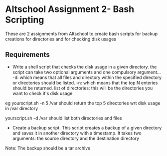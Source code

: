# Altschool Assignment 2- Bash Scripting

These are 2 assignments from Altschool to create bash scripts for backup creations for directories and for checking disk usages 

## Requirements
- Write a shell script that checks the disk usage in a given directory.
the script can take two optional arguments and one compulsory argument...
-d: which means that all files and directory within the specified directory or directories should be listed.
-n: which means that the top N enteries should be returned.
list of directories: this will be the directories you want to check it's disk usage

eg yourscript.sh -n 5 /var
should return the top 5 directories wrt disk usage in /var directory

yourscript.sh -d /var
should list both directories and files


- Create a backup script. This script creates a backup of a given directory and saves it in another directory with a timestamp. It takes two arguments:
the source directory and the destination directory

Note: The backup should be a tar archive


